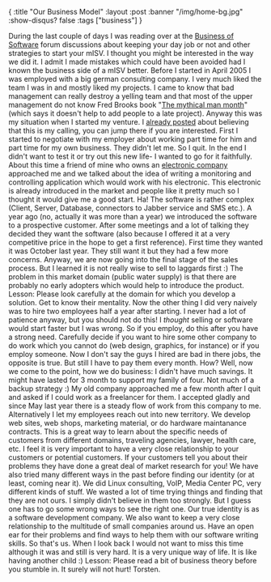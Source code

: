 {
  :title "Our Business Model"
  :layout :post
  :banner "/img/home-bg.jpg"
  :show-disqus? false
  :tags ["business"]
}

During the last couple of days I was reading over at the [Business of Software](http://discuss.joelonsoftware.com/default.asp?pg=pgDiscussTopics&ixDiscussGroup=5) forum discussions about keeping your day job or not and other strategies to start your mISV. I thought you might be interested in the way we did it. I admit I made mistakes which could have been avoided had I known the business side of a mISV better. Before I started in April 2005 I was employed with a big german consulting company. I very much liked the team I was in and mostly liked my projects. I came to know that bad management can really destroy a yelling team and that most of the upper management do not know Fred Brooks book "[The mythical man month](http://www.amazon.de/exec/obidos/ASIN/0201835959/qid=1150293965/sr=8-1/ref=sr_8_xs_ap_i1_xgl/302-7597712-0273655)" (which says it doesn't help to add people to a late project). Anyway this was my situation when I started my venture. I [already posted](http://blog.agynamix.de/?p=38) about believing that this is my calling, you can jump there if you are interested. First I started to negotiate with my employer about working part time for him and part time for my own business. They didn't let me. So I quit. In the end I didn't want to test it or try out this new life- I wanted to go for it faithfully. About this time a friend of mine who owns an [electronic company](http://www.rdelectronic.de/html_en/index_en.htm) approached me and we talked about the idea of writing a monitoring and controlling application which would work with his electronic. This electronic is already introduced in the market and people like it pretty much so I thought it would give me a good start. Ha! The software is rather complex (Client, Server, Database, connectors to Jabber service and SMS etc.). A year ago (no, actually it was more than a year) we introduced the software to a prospective customer. After some meetings and a lot of talking they decided they want the software (also because I offered it at a very competitive price in the hope to get a first reference). First time they wanted it was October last year. They still want it but they had a few more concerns. Anyway, we are now going into the final stage of the sales process. But I learned it is not really wise to sell to laggards first :) The problem in this market domain (public water supply) is that there are probably no early adopters which would help to introduce the product. Lesson: Please look carefully at the domain for which you develop a solution. Get to know their mentality. Now the other thing I did very naively was to hire two employees half a year after starting. I never had a lot of patience anyway, but you should not do this! I *thought* selling or software would start faster but I was wrong. So if you employ, do this after you have a strong need. Carefully decide if you want to hire some other company to do work which you cannot do (web design, graphics, for instance) or if you employ someone. Now I don't say the guys I hired are bad in there jobs, the opposite is true. But still I have to pay them every month. How? Well, now we come to the point, how we do business: I didn't have much savings. It might have lasted for 3 month to support my family of four. Not much of a backup strategy :) My old company approached me a few month after I quit and asked if I could work as a freelancer for them. I accepted gladly and since May last year there is a steady flow of work from this company to me. Alternatively I let my employees reach out into new territory. We develop web sites, web shops, marketing material, or do hardware maintanance contracts. This is a great way to learn about the specific needs of customers from different domains, traveling agencies, lawyer, health care, etc. I feel it is very important to have a very close relationship to your customers or potential customers. If your customers tell you about their problems they have done a great deal of market research for you! We have also tried many different ways in the past before finding our identity (or at least, coming near it). We did Linux consulting, VoIP, Media Center PC, very different kinds of stuff. We wasted a lot of time trying things and finding that they are not ours. I simply didn't believe in them too strongly. But I guess one has to go some wrong ways to see the right one. Our true identity is as a software development company. We also want to keep a very close relationship to the multitude of small companies around us. Have an open ear for their problems and find ways to help them with our software writing skills. So that's us. When I look back I would not want to miss this time although it was and still is very hard. It is a very unique way of life. It is like having another child :) Lesson: Please read a bit of business theory before you stumble in. It surely will not hurt! Torsten.
